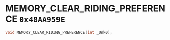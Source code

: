 # MEMORY_CLEAR_RIDING_PREFERENCE `0x48AA959E`

```cpp
void MEMORY_CLEAR_RIDING_PREFERENCE(int _Unk0);
```